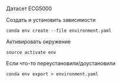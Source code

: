 Датасет ECG5000

Создать и установить зависимости
```
conda env create --file environment.yaml
```

Активировать окружение
```
source activate env
```

Если что-то переустановили/доустановили
```
conda env export > environment.yaml
```